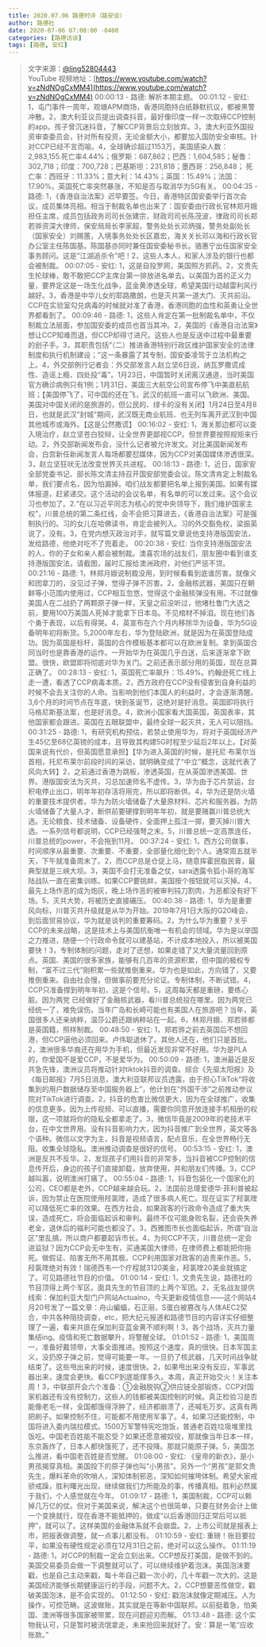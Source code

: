 ```yaml
---
title: 2020.07.06 路德时评（路安谈）
author: 路德社
date: 2020-07-06 07:00:00 -0400
categories: [路德访谈]
tags: [路德, 安红]
---
```


> 文字来源：[@ling52804443](https://twitter.com/ling52804443)  
> YouTube 视频地址：[https://www.youtube.com/watch?v=zNdNOgCxMM4](https://www.youtube.com/watch?v=zNdNOgCxMM4)
00:00:13 - 路德: 解析本期主题。
00:01:12 - 安红: 1，屯门事件一周年，观塘APM商场，香港同胞持白纸静默抗议，都被黑警冲散。2，澳大利亚议员提出调查抖音，最好像印度一样一次取缔CCP控制的app。孩子曾沉迷抖音，了解CCP背景后立刻放弃。3，澳大利亚外国投资审查委员会，针对所有投资，无论金额大小，都要加入国防安全审核。针对CCP已经不言而喻。4，全球确诊超过1153万，美国感染人数：2,983,155.死亡率4.44%；俄罗斯：687,862；巴西：1,604,585；秘鲁：302,718；印度：700,728；巴基斯坦：231,818；墨西哥：256,848； 死亡率：西班牙：11.33%；意大利：14.43%；英国：15.49%；法国：17.90%。英国死亡率突然暴涨，不知是否与取消华为5G有关。
00:04:35 - 路德: 1，《香港自治法案》迟早要签。今日，香港特区国安委举行首次会议，成员集体亮相。相当于制裁名单也出来了：国安委由行政长官林郑月娥担任主席，成员包括政务司司长张建宗，财政司司长陈茂波，律政司司长郑若骅资深大律师，保安局局长李家超，警务处处长邓炳强，警务处副处长（国家安全）刘赐蕙，入境事务处处长区嘉宏，海关关长邓以海和行政长官办公室主任陈国基。陈国基亦同时兼任国安委秘书长。骆惠宁出任国家安全事务顾问。这是“江湖追杀令”吧！2，这些人本人，和家人涉及的银行也都会被制裁。
00:07:05 - 安红: 1，这是自投罗网，美国照方抓药。2，文贵先生抡球棒，敢不敢把CCP主席台第一排放进名单去。以美国为首的正义力量，要界定这是一场生化战争，蓝金黄渗透全球，希望美国行动越雷利风行越好。3，香港是中华儿女的耶路撒朗，也是灭共第一道大门、灭共前沿。CCP在实验室勾兑病毒的时候就对准了香港，香港同胞的血性和英勇让全世界都看到了。
00:09:46 - 路德: 1，这些人肯定在第一批制裁名单中，不仅制裁立法层面，参加国安委的成员也首当其冲。2，美国的《香港自治法案》想让CCP知难而退，但CCP却得寸进尺。这些人也是反送中过程中最重要的刽子手。3，其职责包括“（二）推进香港特别行政区维护国家安全的法律制度和执行机制建设；”这一条暴露了其专制，国安委凌驾于立法机构之上。4，外交部例行记者会：外交部发言人赵立坚6日说，纳瓦罗撒谎成性、造谣上瘾、四处投“毒”。1月23日，中国暂时关闭离汉通道，当时美国官方确诊病例只有1例；1月31日，美国三大航空公司宣布停飞中美直航航班；【美国停飞了，可中国的还在飞，武汉的航班一直可以飞欧洲、美国。美国对中国关闭的是旅游的，但公民的、绿卡的没有关闭】1月24日至4月8日，也就是武汉“封城”期间，武汉既无商业航班、也无列车离开武汉到中国其他城市或海外。【这是公然撒谎】
00:16:02 - 安红: 1，海关那边都可以查入境治疗，赵立坚苍白狡辩，让全世界更鄙视CCP。但世界要按照规矩来行动。2，外交部新闻发布会，没什么记者被允许发文。对比美国新闻发布会，白宫新任新闻发言人每场都要怼媒体，因为CCP对美国媒体渗透很深。3，赵立坚狂吠无法改变世界灭共进程。
00:18:13 - 路德: 1，近日，国家安全部党委书记、部长陈文清主持召开国安部党委会议。陈文清肯定上制裁名单，我们要点名，因为怕漏掉。咱们战友都要把名单上报到美国。如果有媒体报道，赶紧递交。这个活动的会议名单，有名单的可以发过来。这个会议习也参加了。2.“在以习近平同志为核心的党中央领导下，我们维护国家主权”，川普总统的第二条红线，会不会把习算进去，《香港自治法案》可是强制执行的。习的女儿在哈佛读书，肯定会被列入。习的外交豁免权，梁振英说了，没有。3，在党内想灭政治对手，就写篇文章说他支持港版国安法，发给路德，他绝对吃不了兜着走。
00:20:38 - 安红: 当你支持港版国安法的人，你的子女和亲人都会被制裁。澳喜农场的战友们，朋友圈中看到谁支持港版国安法，请截图，届时汇报给澳洲政府，对他们严惩不贷。
00:21:16 - 路德: 1，林郑月娥说制裁没用，到时候看看到底谁厉害。就像义和团拿刀的，没见过子弹，觉得子弹不厉害。2，金融核武器，美国只在朝鲜等小范围内使用过，CCP相互忽悠，觉得这个金融核弹没有用。不过就像美国人在二战扔了两颗原子弹一样，天皇之前没听过，他堵杜鲁门大选之前，要用100万美国人死掉才能拿下日本岛。不见棺材不掉泪。现在他们各个勇于表现，以后有得哭。4，英宣布在六个月内移除华为设备，华为5G设备明年初将断货。5,2000年左右，华为登陆欧洲，就是因为在英国登陆成功。因为英国是标杆，英国的合作模板基本都可以在欧洲复制。拿到英国合同当时也是靠香港的运作。一开始华为在英国几乎白送，后来逐渐拿下欧盟。很快，欧盟即将彻底对华为关门。之前还表示部分用的英国，现在总算正确了。
00:28:13 - 安红: 1，英国死亡率飙升：15.49%。约翰逊死亡线上走一遭，看透了CCP病毒本质。2，西方政府在CCP没有侵害到自身利益的时候不会去关注你的人命。当影响到他们本国人的利益时，才会逐渐清醒。3,6个月的时间节点在年底，快到圣诞节，这绝对是好消息。英国即将执行马格尼斯基法案，也是好消息。4，欧洲小国家看大国英国，英国表率，其他国家都会跟进。英国在五眼联盟中，最终全球一起灭共，无人可以阻挡。
00:31:25 - 路德: 1，有研究机构预估，若禁止使用华为，将对于英国经济产生45亿至68亿英镑的成本，且导致其构建5G时程至少延后2年以上。【对英国来说有代价，但英国愿意承担】【华为进入英国的时候，是托尼·布莱尔当首相，托尼布莱尔前段时间的采访，就明确变成了“中立”概念，这就代表了风向大转】2，之前通过香港为跳板，渗透英国，在从英国渗透美国、世界。港版国安法为灭共，习总加速师名不虚传。3，华为由于芯片禁运，台积电停止出口，明年年初存活将用完，所以即将断供。4，华为还是防火墙的重要技术提供者。华为为防火墙储备了大量原材料、芯片和服务器。为防火墙储备了大量人才，断供前要硬撑到明年年初，就是要赌赢川普总统大选。无论粮食、技术储备、设备硬件，全面押上孤注一掷，要灭掉川普大选。一系列信号都说明，CCP已经强弩之末。5，川普总统一定高票连任，川普总统的power，不会拖到11月。
00:37:24 - 安红: 1，西方公司做事，时间顺序从最重要、次重要、不重要，全部量化细化到个人。通常周五就半天，下午就准备周末了。2，而CCP总是仓促上马，随意挥霍民脂民膏，最典型就是三峡大坝。3，美国不会打无准备之仗，sara透露令狐小哥的海军陆战队一直在密集训练。如果CCP要挑衅，美国按个按钮就可以灭掉。4，最先上场作恶的成为炮灰，晚上场作恶的被审判钝刀割肉，为恶都没有好下场。5，灭共大势，将被历史直接碾压。
00:40:38 - 路德: 1，华为是重要风向标，川普灭共升级就是从华为开始。2019年7月1日大阪的G20峰会，到后面贸易协议，华为就是谈判的重要筹码。2，为什么华为重要？关乎CCP的未来战略，这是技术上与美国抗衡唯一有机会的领域。华为是以举国之力推进，随便一个行政命令就可以建基站，不计成本地投入，所以被美国要快！3，专制体制的问题，走对了还想，如果走错了又大量流量回到原点。英国、美国的很多家族，能够有几百年的资源积累，但中国的极权专制，“富不过三代”刚积累一些就推倒重来。华为也是如此，方向错了，又要推倒重来。自由社会慢，但做事前要充分论证。专制体制，不断试错。4，CCP只准备撑到明年年初，这是个信号。5，这周每天都是重磅，要练心脏。因为两党 已经做好了金融核武器，看川普总统投在哪里。因为两党已经统一了，难免误伤。当年广岛和长崎可能也有美国人在旅游吧？当年，英国很多人还亲纳粹，温莎公爵还跟纳粹站在一起。6，林郑月娥、郑若骅都是英国籍，照样制裁。
00:48:50 - 安红: 1，郑若骅之前去英国后不想回港，但CCP逼他必须回来。卢伟聪退休了。其他人还在，他们只是首批。2，澳洲很多华裔还在用华为手机，但最近发现非常不好用。华为是PLA的，你爱国不是爱CCP，不是爱华为。
00:50:09 - 路德: 1，澳洲最近是反共急先锋，澳洲议员将推动针对tiktok抖音的调查。综合《先驱太阳报》及《每日邮报》7月5日消息，澳大利亚联邦议员透露，由于担心TikTok“将收集到的用户数据储存至中国服务器上”，他计划在“外国干涉”之前推动参议院对TikTok进行调查。2，抖音的危害比微信更大，因为在全球推广，收集的信息更多。因为上传视频、可以直播，需要你同意开放连接手机相册的权限，这一项就将你的隐私全都拿走了。3，微信毕竟是2009年的老技术平台，在中文世界用。没有抖音影响力大，因为抖音推广到全世界，英文等各个语种。微信以文字为主，抖音是视频语言，配点音乐，在全世界畅行无阻。收集全球隐私。澳洲推动调查是很好的信号。
00:53:15 - 安红: 1，澳洲是反共不反华。2，发现孩子们用抖音的非常多，当抖音被CCP控制的信息传开后，身边的孩子们直接卸载，放弃使用，并和朋友们传播。3，CCP越叫嚣，说明澳洲打痛了。
00:55:04 - 路德: 1，抖音包装化一个国家化的公司，CEO都是老外，CCP越来越会玩。2，法国前总理爱德华·菲利普被起诉，因为禁止在医院使用羟氯喹，造成了很多病人死亡。现在证实了羟氯喹可以降低死亡率的效果。在西方社会，如果政客的行政命令造成了重大失误，造成死亡，将会面临起诉和审判。最终不仅可能身败名裂，还会丧失养老金，退休后的福利可能也都没了。3，西雅图市长也面临起诉，所谓“自治区”里乱搞，所以商户都要起诉市长。4，为何CCP不灭，川普总统一定会进监狱？因为CCP会无中生有，买通美国大律师，在律师费上都能把你拖死。做假证、陷害无所不用其极。CCP利用国家对政客的追责来作恶。5，羟氯喹绝对有效！瑞德西韦一个疗程就3120美金，羟氯喹20美金就搞定了。可见路德社节目的价值。
01:00:14 - 安红: 1，文贵先生说，路德社的节目顶得上两个军区。面具先生的节目顶的上两个军团。2，无名战友提供线索：保加利亚大型门户网站Actualno，今天更新疫情信息——这个网站4月20号发了一篇文章：舟山蝙蝠，石正丽，S蛋白被篡改与人体AEC2契合，中共各种阻挠调查，etc，把大纪元报道和路德节目的内容详实仔细整理了一遍，看来共匪在保加利亚蓝金黄不顺利啊！3，各个战场，灭共力量集结ing。疫情和死亡数据攀升，将警醒全球。
01:01:52 - 路德: 1，美国周一，准备好戴领带，大事全面推进。按照这个速度，真的很快。日本军国主义，没扔原子弹之前，觉得可能要一年。一旦扔了核武器，几天时间战争就结束了。这些甩出来的时候，速度很快。2，如果甩出来没有反应，军事武器出来，速度会更快。看CCP到底能撑多久。本周，真正开始交火！关注本周！3，中联部开会六个准备：①金融脱钩②供应链全部锻炼，CCP对国家机器还有没有控制力，这些人的钱都被美国控制的时候。真正检验习是否能像老毛一样，全国都饿得浮肿了，经济都崩溃了，还喊毛万岁。这真有两把刷子。如果控制不住，可能都不用使用军事了。4，如果习还能控制，中国将进入委内瑞拉模式。1500万军警特宪吃饱饭，普通老百姓垃圾堆里找饭吃。中国老百姓能不能忍受？如果还愿意被奴役，那就像当年日本一样，东京轰炸了，日本人都快饿死了，还不投降。那就只能原子弹。5，美国怎么推进，看中国老百姓是否觉醒。
01:08:00 - 安红: 《皇帝的新衣》，是小男孩揭穿真相。美国投下的原子弹也叫“小男孩”。另外一个“男孩”是郭文贵先生，爆料革命的吹哨人，深知体制邪恶，深知如何摧垮体制。希望大家戒骄戒躁，胜利曙光出现，继续做我们力所能及的事，传播真相。胜利必然属于我们，个人感觉就在今年。
01:09:17 - 路德: 1，美国制裁，CCP可以赖掉几万亿的仗。但对于美国来说，解决这个也很简单，只要在财务会计上做一个变换就行，现在香港不能抵押的，做成“以后香港回归正常后可以抵押”，就可以了。这样美国的金融体系就不会崩盘。2，上市公司就是报表上市，把报表做调整，就一点事儿都没有。
01:10:59 - 安红: 重磅！账目要拉平，如果没有硬性规定必须在12月31日之前，绝对可以这么操作。
01:11:19 - 路德: 1，对CCP的制裁一定会立刻出来。CCP想反打美国，是做不到的。美国交易委员会做一下调整就可以了，可以继续维护着泡沫。美国泡沫要戳，也是自己主动来戳，每十年自己戳一次小的，几十年戳一次大的。这是美国经济能够长期健康运行的手段，问题不大。2，CCP想要恶性做空，戳破美国泡沫，是不会实现的。
01:12:50 - 安红: 戳泡沫就像定期减压。人为操作，可控范畴。这波做账，其实就是在等新中国联邦。以前挺着急，怕美国、澳洲等很多国家被带累，现在问题迎刃而解。
01:13:48 - 路德: 这个实物我认可，只是暂时被流氓拿走，未来抢回来就好了。安：算是一笔“应收账款。”
